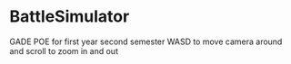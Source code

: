 # BattleSimulator
 GADE POE for first year second semester
WASD to move camera around and scroll to zoom in and out
